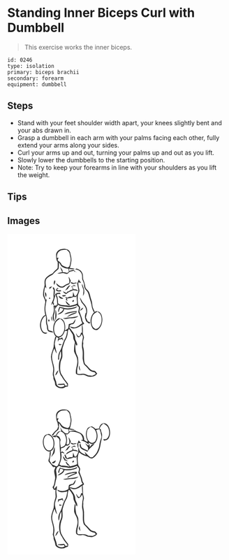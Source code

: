 # Standing Inner Biceps Curl with Dumbbell
> This exercise works the inner biceps.

``` 
id: 0246 
type: isolation 
primary: biceps brachii 
secondary: forearm 
equipment: dumbbell 
``` 

## Steps

 - Stand with your feet shoulder width apart, your knees slightly bent and your abs drawn in.
 - Grasp a dumbbell in each arm with your palms facing each other, fully extend your arms along your sides.
 - Curl your arms up and out, turning your palms up and out as you lift.
 - Slowly lower the dumbbells to the starting position.
 - Note: Try to keep your forearms in line with your shoulders as you lift the weight.

## Tips


## Images

<svg width="221pt" height="275pt" viewBox="0 0 221 275" xmlns="http://www.w3.org/2000/svg">
  <g fill="#FFF">
    <path d="M0 0h221v275H0V0m83.84 37.05c.24 3.95.05 8.33 2.76 11.56-.04 3.51.24 7.05-.24 10.54-1.46 2.24-3.99 3.46-5.71 5.47-1.55 1.47-2.55 3.7-4.72 4.39-3.65 1.32-6.64 3.9-9.46 6.49-3.09 3.41-2.61 8.33-2.28 12.57-1.4 5.21-2.81 10.51-2.77 15.95.01 5.23 4.89 9.46 3.61 14.82-1.43 6.65-1.73 13.7.33 20.26-5.41 2.58-7.78 8.53-8.83 14.08-.96 5.18.22 10.74 3.17 15.09 1.93 2.87 6.78 4.81 9.17 1.4-3.06-.01-6.74-.14-8.41-3.2-4.84-8.4-2.75-20.59 5.41-26.22 1.74 5.37-.57 11.11 1.62 16.37 1.36 3.5-.16 8.26 3.25 10.75 2.5 1.37 5.45 1.54 8.22 1.94-1.46-3.38-5.75-2.34-8.17-4.34-.99-2.9-.57-6.1-1.69-8.98-.91-2.22-1.09-4.61-.86-6.99.64-6.54-2.81-12.57-2.81-19.07-.4-6.08 1.5-11.94 2.31-17.9-.42.37-1.27 1.09-1.7 1.46-1.08-4.14-3.7-8.09-2.89-12.53.54-3.36.97-6.73 1.66-10.06.56.72 1.68 2.17 2.24 2.89-.49-5-2.51-10.3-.48-15.2 2.68-4.15 7.35-6.19 11.43-8.63 2.97-3.69 6.67-6.63 10.12-9.8.55-3.57.54-7.19.61-10.78 1.69 2.02 2.68 4.51 4.33 6.55 3.21 2.77 7.57 3.89 11.75 3.88.29 1.84.75 3.66.87 5.53-.93.68-1.86 1.35-2.79 2.02-2.53-1.02-5.2-1.56-7.94-1.58.89-3.81-2.52-6.37-4.36-9.24 1.18 3.1 2.27 6.24 3.75 9.21-2.76.55-5.5 1.18-8.18 2.04 3.53 1.64 7.16-1.08 10.78-.19 2 .31 3.91 1.14 5.94 1.28 1.51-.82 2.62-2.16 3.71-3.45 2.56-.88 5.2-1.5 7.89-1.87.65.89 1.32 1.78 1.94 2.7l-.37-1.97c.95.67 2.85 2 3.8 2.67-2.04-1.68-4.18-3.23-6.16-4.98-2.58.21-5.04 1.03-7.46 1.9-.02-1.37-.06-2.74-.1-4.11 3.08 1.02 6.34 1.77 9.54.74-2.57-1.28-5.51-1.23-8.28-1.73 1.39-3.8 2.01-7.82 2.63-11.8.81-5.12-1.31-10.05-2.06-15.04-2.13-5.85-9.58-6.63-14.87-5.58-5.15.64-9.73 5.33-9.25 10.69m32.44 24.1c4.71.01 9.55 2.8 11.31 7.29 1.65 3.11.79 6.71 1.27 10.04 1.35 3.42 3.32 6.75 3.18 10.57-.26 3.22 1.53 6.03 3.74 8.19 2.52 2.38 3.63 5.75 4.42 9.03 1.38 5.97 3.99 11.62 4.73 17.73.4 3.47 1.89 6.65 3.29 9.8l-1.3.29c.8-.06 2.41-.19 3.21-.25-7.67 6.45-9.2 18.74-4.23 27.25 1.83 3.53 6.75 5.43 10.16 2.93 5.45-4.15 7.49-11.42 7.16-18.02-.24-4.38-1.48-9.3-5.3-11.91-2.25-1.02-5.32-1.98-7.32.09-1.78-3.6-4.03-7.15-4.42-11.25-.36-3.48-.74-6.98-2-10.28-1.62-4.23-1.87-8.89-3.95-12.95-1.65-3.25-5.78-4.9-6.31-8.77-.6-4.46-1.76-8.8-3.62-12.9-.39-4.07.21-8.53-2.33-12.06-1.55-3.73-5.63-4.91-9-6.39-.9.53-1.79 1.06-2.69 1.57M105.2 73.69c.48 3.82 2.61 7.55.73 11.34-3.59 1.06-6.73 3.02-9.87 4.97-4.89 2.36-8.44-2.6-12.04-5 1.01 6.02 9.59 9.8 14.51 5.69 2.05-2 4.85-2.62 7.35-3.8 1.52-1.67 2.21-3.88 3.19-5.87-1.01-2.58-2.04-5.2-3.87-7.33m14.88 11.54c.42 4.63 2.48 9.11 1.82 13.81-.68 2.73-2.25 5.1-3.6 7.53l-2.75.33c-.64-2.45-1.62-4.79-2.67-7.1.07 2.75.04 5.54-.88 8.18-3.04 0-6.24-.16-8.78 1.82-1.1-.54-2.2-1.07-3.3-1.6l.11 2.01.97-1.16c.1 1.27.19 2.55.27 3.84l-1.5-.24c1.19.89 2.4 1.75 3.62 2.61-.33-1.36-.67-2.71-1.02-4.05 3.74-.87 7.73-.96 11.16-2.84 1.17-.59 2.46.24 3.66.35.47-.45 1.41-1.34 1.88-1.78.08 4.3.71 8.56.88 12.85-4.18 2.32-8.98 2.8-13.52 4.03.16-.63.5-1.9.67-2.53-2.79-1.47-4.58-4.1-6.7-6.32.19 3.16 2.18 6.28 5.22 7.35l-.04 1.38c-5.99-2.17-13.5.35-18.4-4.46-.27-4.83-.04-9.91-2.63-14.24.49-.51.99-1.01 1.49-1.51 1.97-.06 3.95-.11 5.93-.08-.76-.85-1.52-1.71-2.28-2.55-1.79 1.03-3.76.92-5.68.51l.75 1.37c-.69.14-2.07.42-2.76.55.91 3 2.84 5.63 3.34 8.75.08 2.77.05 5.55.51 8.3-.52 1-1.08 1.99-1.67 2.96-1.58-.01-3.18-.17-4.74.16.5 4.41 1.1 9.09-.56 13.34-1.9 4.87-.84 10.72 2.45 14.74-.27-4.62-2.67-9.31-.79-13.89 1.71-4.4.62-9.13 1.11-13.69.27 1.49.82 4.47 1.1 5.95.2-2.92 1.7-5.3 4.13-6.77-.16-.52-.49-1.54-.66-2.05 4.26 3.44 9.68 3.47 14.84 4.03 6.24 1.57 12.54-.6 18.45-2.48 1.14 1.17 2.32 2.3 3.52 3.4-.01 2.78-.62 5.5-1.17 8.22 2.11 4.19 4.22 8.5 4.87 13.2.18 2.16 1.35 3.99 2.31 5.88-4.13 2.29-7.47 6.13-12.26 7.1-3.26.77-6.41-.83-9.57-1.37 1.48 1.68 3.44 3.22 5.77 3.31 5.65.41 10.87-2.54 15.04-6.09.14 4.55.38 9.09.56 13.64-.47-.11-1.39-.34-1.85-.45-.65 2.32-1.18 4.83-2.97 6.59-2.7.13-4.05-2.54-4.97-4.65-.18.03-.53.08-.7.11.96 1.99 1.34 4.68 3.43 5.84 3.33.69 5.09-2.85 6.45-5.21.78 1.86 2.25 3.67 1.91 5.81-1.36 6.95-2.53 14.24-.79 21.23.95 4.88.28 9.83.34 14.75.42 3.27 1.22 6.51 2.17 9.66 2.21 2.69 5.21 4.68 7.13 7.65 2.5 3.72 6.7 6.06 11.19 6.13.76 1.01 1.51 2.04 2.25 3.08-2.02 1.1-3.94 2.48-6.19 3.1-2.37-.18-4.72-.57-7.07-.83-2.98-.85-5.65-3.05-8.91-2.65-3.31.33-6.67.85-9.91-.27-.12-3.9-.24-7.89.86-11.68 1.43-4.57 1.05-9.47.68-14.18-.18-3.34-2.27-6.09-3.34-9.15-1.3-5.43-1.83-11.06-1.01-16.61.34.9 1.03 2.7 1.38 3.6.41-.21 1.22-.62 1.63-.82-.02-4.67-3.93-8.23-3.87-12.94-.07-6.27-5.11-10.79-8.3-15.74-.31-.05-.94-.16-1.25-.22.06-1.61.2-3.22.41-4.82.93-.77 2-1.35 3.02-1.99 4.97.55 6.26-5.03 7.05-8.81-1.69 2.04-3.12 4.28-4.43 6.58-2.49.5-4.9 1.28-7.29 2.12-.46 2.41-.35 4.96-1.17 7.29-1.61 1.51-3.68 2.37-5.56 3.5 1.12-6.07.86-12.98-3.11-18.01-1.58-2.24-4.55-2.38-6.91-3.23-5.49 2.12-8.49 7.88-9.6 13.36-.97 6.16-.59 13.28 3.99 18.02-.36.48-.72.96-1.07 1.45-1.59 5.4-2.34 10.96-2.64 16.57-1.39 5.65-4.08 11.01-4.63 16.87.44 6.8 3.25 13.2 3.96 19.97.59 4.96-2.13 9.94.41 14.64-.89 4.2 2.8 7.42 2.74 11.54-.1 3.61 3.29 5.66 6.14 7 3.87 1.18 8.8 1.54 11.83-1.67 1.37-.15 2.75-.3 4.12-.46.1-1.59.16-3.18.16-4.77-1.76-2.45-3.32-5.05-5.48-7.18-2.27-3.06-3.83-6.57-6.13-9.62-2.59-5.81-2-12.41-1.4-18.58.35-3.5 2.26-6.55 3.13-9.9.91-5.97-1.06-12.19 1.17-17.99 1.55-4.48 2.43-9.3 5.16-13.28 2.68-4.39 3.07-9.67 3.55-14.67.44-.68 1.32-2.03 1.76-2.71 2.26 2.68 4 5.74 5.86 8.7 1.95 2.9.75 6.72 2.3 9.78.79 2 2.41 3.95 1.65 6.22-.97 4.41-1.19 8.94-1.23 13.44 1.32 5.05 5.09 9.25 5.48 14.6 1.48 8.15-3.47 15.74-2.15 23.93 3.16 2.55 7.2 2.28 11.01 1.85 4.46-.8 7.6 3.62 11.99 3.28 4.94.77 10.65-.9 13.49-5.22-1.56-1.79-2.7-4.73-5.41-4.86-7.26-.3-9.92-8.2-15.48-11.58-3.5-9.16-.29-19.28-3-28.6-.81-2.32-.47-4.78.03-7.12-1.13-3.03.36-5.92.96-8.86.72-3.13-1.97-5.72-1.74-8.8.17-4.67-.1-9.34-.95-13.93 1.12-.62 2.24-1.25 3.36-1.88-.95-1.48-1.95-2.93-3.05-4.3-.57-6.01-3.65-11.27-5.32-16.97.16-2.42 1.63-4.7 1.05-7.16-.76-1.93-2.93-3.09-3.19-5.24-.9-4.5-.77-9.11-.63-13.66.24-3.46 2.74-6.39 2.79-9.86-.65-4.43-2.31-8.74-1.88-13.29 1.39-1.1 3.05.46 4.55.64-.1-.33-.29-1-.38-1.33a9.083 9.083 0 0 1-3.32-4.83c-.78 2.38-1.7 4.71-2.76 6.98m-38.92-5.37c-1.29 2.51-1.97 5.44-.57 8.06.46-2.37 3.39-6.37.57-8.06m27.5 4.11c3.08 3.47 7.8 1.7 11.43.31-2.04-1.08-4.23-.18-6.28.32-1.65-.2-3.77-2.33-5.15-.63m22.11 12.02c.47 3.55-.74 7.08-.56 10.65 4.45-6.75.88-14.68-2.2-21.17-.1 3.73 1.69 7.05 2.76 10.52m-17.14-7.48c-1.27.86-2.58 1.66-3.89 2.44.68.4 1.37.8 2.05 1.21.14.84.4 2.54.53 3.38-2.39.82-5.07 1.2-6.83 3.21-.53.1-1.59.29-2.12.39-.44.62-1.34 1.85-1.78 2.47-2.03-.85-3.98-1.86-6.01-2.7 1.15 2.42 3.38 3.84 5.85 4.65 2.93-3.73 7.77-4.81 11.85-6.78 2.81.29 5.59.71 8.33 1.41-1.78-2.71-4.95-3.17-7.96-2.84-.44-1.75-1.34-3.31-2.35-4.79 2.27-.94 4.65-1.29 7.01-.33-.7-.53-2.09-1.61-2.78-2.15-.48.11-1.43.32-1.9.43m-14.52 8.81c1.53-.81 3.04-1.68 4.55-2.53 1.34-2.27 3.01-4.3 4.69-6.32-4.79.53-6.11 5.92-9.24 8.85m-26.78-5.58c.02.85.05 2.55.07 3.4 1.59-1.59 3.27-3.07 4.82-4.69-1.64.36-3.27.8-4.89 1.29m7.53 5.28c-.13 3.68-.71 7.34-.35 11.03.53 5.28-3.79 9.39-3.91 14.58.58-.92 1.74-2.75 2.32-3.67.31.99.92 2.98 1.22 3.98.41-.77.82-1.53 1.21-2.3-.48-1.12-.94-2.24-1.38-3.37 1.55-3.47 2.12-7.24 3.3-10.83l-1.21-1.73c.43-4.19 1.63-8.97-1.21-12.63-3.56.07-.28 3.07.01 4.94m4.05-1.96l.16 2.69c2.77 1.68 5.9 1.47 8.89.59-.58-.57-1.16-1.14-1.74-1.7-2.44 1.14-5.05.9-6.52-1.59l3.33-.88-1.69-1.13c-.81.67-1.62 1.35-2.43 2.02m-19.45 4.97c.34 2.94.51 5.99 1.81 8.7 1.56-3.06 1.21-6.71-1.81-8.7m30.05 5.58c.08.43.23 1.28.31 1.71 2.39.6 4.79.26 6-2.14-2.1.19-4.21.3-6.31.43m1.79 5.31c-2.68-1.37-5.3-2.84-7.89-4.37.05 3.81 4.65 6.26 7.89 4.37m28.15-2c.83 3.17 1.76 6.39 3.42 9.23 2.91 3.63 6.79 7.02 7.38 11.91.42 2.47 1.38 6.29-1.98 7.08.26.04.79.11 1.05.15-1.39 3.55-1.21 7.4.51 10.8.6 3.3 4.04 4.29 6.26 6.25.43-.82.86-1.63 1.3-2.45-1.41-.52-2.83-1.03-4.25-1.52-.94-2.21-1.91-4.42-3.05-6.54.57-4.31 2.62-8.41 1.96-12.84-.12-5.56-4.19-9.69-7.63-13.59-1.65-2.82-2.96-5.87-4.97-8.48m-52.58.95c-.53 1.61.03 2.16 1.66 1.65.5-1.63-.05-2.18-1.66-1.65m40.64 4.55c-1.12.6-.92 3.39.69 2.27 2.07-.81 1.43-4.68-.69-2.27m-13.66 13.16c-3.04-.81-6.06-1.71-9.15-2.32-1.33 3.04-3.22 6.33-1.74 9.69.79-2.73 1.57-5.47 2.71-8.09 1.91.6 3.82 1.16 5.73 1.75-1.22 5.26-6.7 6.87-10.43 9.91 5.11-.49 11.18-3.63 11.69-9.32 6.36 1.69 13.01.47 19.1-1.65 1.54-.67 2.54-2.11 3.73-3.24-6.83 2.66-14.28 4.68-21.64 3.27m26.03 4.86c2.17-1.48 5.04-2.77 5.51-5.67-2.55 1.07-4.72 2.94-5.51 5.67m-42.22-2.48c.2 6.35-.36 12.69-.33 19.03 2.89-5.8 2.96-13.16.33-19.03m23.46 4.53c-2.85.8-5.94 1.43-8.05 3.69 5.48-.85 10.72-2.83 16.21-3.6 1.94-.4 4.62.54 5.62-1.87-4.66-.21-9.28.68-13.78 1.78m-3.86 8.5c2.83-.9 5.32-2.56 8.05-3.68 3.32-1.46 6.92-2.37 9.87-4.57-6.52.86-13.33 3.39-17.92 8.25m-6.66 2.04c4.26 2.32 8.96-.31 13.46-.04 4.48-.53 9.81-.15 12.92-4.07-8.58 2.61-17.64 2.33-26.38 4.11m-19.61-3.77c-.82 3.13-.22 6.25 1.49 8.95-.14-3.03-.45-6.09-1.49-8.95m-5.16 5.86c-.77.92-.75 2.88.46 3.43 1.88-.13 1.49-4.3-.46-3.43m-18.55 5.12c.48.59.48.59 0 0m71.29 73.67c-1.12 3.17-.77 6.58 1.85 8.85-.29-1.57-.66-3.12-1.05-4.66-.13-1.42-.32-2.84-.8-4.19z"/>
    <path d="M88.65 30.71c3.59-3.31 8.79-3.29 13.36-3.09 1.94 1.91 4.64 3.6 5.05 6.52.59 4.31 2.46 8.57 1.57 12.97-.55 2.9-.85 5.88-1.92 8.66-1.02 1.69-3.2 2.77-5.06 1.7-3.29-1.47-7.54-2.25-9.15-5.89-1.17-2.83-4.22-3.96-6.19-6.11.57-1.45 1.14-2.91 1.72-4.36l-2.82.48c-.23-3.86.28-8.24 3.44-10.88zM147.3 139.45c1.77-2.84 4.85-4.34 7.61-6.03 2.19 1.68 4.69 3.32 5.67 6.05 2.52 6.45 1.79 14.29-2.21 19.99-1.65 2.18-4.3 4.44-7.24 3.6-4.12-1.54-6.09-6.03-6.37-10.15-.34-4.57.09-9.47 2.54-13.46zM83.43 151.5c1.71-2.68 4.53-4.26 7.16-5.89 3.08 1.96 5.96 4.55 6.82 8.25 1.51 6.02.93 12.86-2.53 18.13-1.92 2.73-5.39 5.15-8.85 3.79-3.97-1.99-5.28-6.77-5.69-10.85-.22-4.61.57-9.48 3.09-13.43z"/>
    <path d="M98.79 166.79c1.4-.02 2.8-.06 4.2-.12-.97 4.27-1.32 8.79-3.43 12.71-3.51 5.53-4.9 12.01-7.21 18.07-1.42 3.15-3.52 6.02-4.28 9.45-.6 2.93-.69 5.92-.9 8.9l1.79.04c-.16-5.06.46-10.2 3.2-14.59.13 3.55.91 7.2-.05 10.7-.87 3.4-2.92 6.47-3.17 10.03-.76 7.97-.44 16.81 4.82 23.32 2.58 5.37 7.4 9.2 9.78 14.69-1.34.23-2.69.4-4.05.53-.54-1.24-1.08-2.48-1.64-3.71-2.67.23-5.32.84-8.02.71-1.42-.25-2.67.4-3.79 1.2 3.61.76 7.3.71 10.91 0 .46.79.93 1.59 1.39 2.39-3.23 2.06-7.57 2.7-10.81.29-3.4-1.72-2.79-5.97-4.06-8.98-1.61-4.81-4.56-9.7-3.22-14.93 2.3-10.64-5.64-20.57-2.93-31.17.77-3.31 2.04-6.47 3.39-9.57 1.41 2.89 2.06 6.26 4.39 8.63-1.17-5.43-3.03-10.7-3.7-16.23.41-4.3 1.84-8.41 3.19-12.48 1.36 1.16 2.81 2.22 4.21 3.35l-1.81-.05c-.08 1.8-.14 3.62-.07 5.43.35-.86 1.06-2.57 1.41-3.43 1.83-.49 3.65-.97 5.46-1.52.81 1.11 1.69 2.17 2.65 3.17-.59-1.97-1.34-3.87-2.11-5.77-1.29.66-2.6 1.31-3.91 1.94-.7-.57-1.4-1.13-2.1-1.7 5.85-.52 8.85-6.34 10.47-11.3m-10.34 22.13c.35 3.09 3.4 2.22 5.1.86-1.69-.34-3.4-.63-5.1-.86m-6.13 54.05c2.21-.97 3.46-3.09 4.16-5.31.52-1.07 1.03-2.15 1.51-3.23-3.5 1.4-4.41 5.37-5.67 8.54z"/>
  </g>
  <g fill="#333">
    <path d="M83.84 37.05c-.48-5.36 4.1-10.05 9.25-10.69 5.29-1.05 12.74-.27 14.87 5.58.75 4.99 2.87 9.92 2.06 15.04-.62 3.98-1.24 8-2.63 11.8 2.77.5 5.71.45 8.28 1.73-3.2 1.03-6.46.28-9.54-.74.04 1.37.08 2.74.1 4.11 2.42-.87 4.88-1.69 7.46-1.9 1.98 1.75 4.12 3.3 6.16 4.98-.95-.67-2.85-2-3.8-2.67l.37 1.97c-.62-.92-1.29-1.81-1.94-2.7-2.69.37-5.33.99-7.89 1.87-1.09 1.29-2.2 2.63-3.71 3.45-2.03-.14-3.94-.97-5.94-1.28-3.62-.89-7.25 1.83-10.78.19 2.68-.86 5.42-1.49 8.18-2.04-1.48-2.97-2.57-6.11-3.75-9.21 1.84 2.87 5.25 5.43 4.36 9.24 2.74.02 5.41.56 7.94 1.58.93-.67 1.86-1.34 2.79-2.02-.12-1.87-.58-3.69-.87-5.53-4.18.01-8.54-1.11-11.75-3.88-1.65-2.04-2.64-4.53-4.33-6.55-.07 3.59-.06 7.21-.61 10.78-3.45 3.17-7.15 6.11-10.12 9.8-4.08 2.44-8.75 4.48-11.43 8.63-2.03 4.9-.01 10.2.48 15.2-.56-.72-1.68-2.17-2.24-2.89-.69 3.33-1.12 6.7-1.66 10.06-.81 4.44 1.81 8.39 2.89 12.53.43-.37 1.28-1.09 1.7-1.46-.81 5.96-2.71 11.82-2.31 17.9 0 6.5 3.45 12.53 2.81 19.07-.23 2.38-.05 4.77.86 6.99 1.12 2.88.7 6.08 1.69 8.98 2.42 2 6.71.96 8.17 4.34-2.77-.4-5.72-.57-8.22-1.94-3.41-2.49-1.89-7.25-3.25-10.75-2.19-5.26.12-11-1.62-16.37-8.16 5.63-10.25 17.82-5.41 26.22 1.67 3.06 5.35 3.19 8.41 3.2-2.39 3.41-7.24 1.47-9.17-1.4-2.95-4.35-4.13-9.91-3.17-15.09 1.05-5.55 3.42-11.5 8.83-14.08-2.06-6.56-1.76-13.61-.33-20.26 1.28-5.36-3.6-9.59-3.61-14.82-.04-5.44 1.37-10.74 2.77-15.95-.33-4.24-.81-9.16 2.28-12.57 2.82-2.59 5.81-5.17 9.46-6.49 2.17-.69 3.17-2.92 4.72-4.39 1.72-2.01 4.25-3.23 5.71-5.47.48-3.49.2-7.03.24-10.54-2.71-3.23-2.52-7.61-2.76-11.56m4.81-6.34c-3.16 2.64-3.67 7.02-3.44 10.88l2.82-.48c-.58 1.45-1.15 2.91-1.72 4.36 1.97 2.15 5.02 3.28 6.19 6.11 1.61 3.64 5.86 4.42 9.15 5.89 1.86 1.07 4.04-.01 5.06-1.7 1.07-2.78 1.37-5.76 1.92-8.66.89-4.4-.98-8.66-1.57-12.97-.41-2.92-3.11-4.61-5.05-6.52-4.57-.2-9.77-.22-13.36 3.09z"/>
    <path d="M116.28 61.15c.9-.51 1.79-1.04 2.69-1.57 3.37 1.48 7.45 2.66 9 6.39 2.54 3.53 1.94 7.99 2.33 12.06 1.86 4.1 3.02 8.44 3.62 12.9.53 3.87 4.66 5.52 6.31 8.77 2.08 4.06 2.33 8.72 3.95 12.95 1.26 3.3 1.64 6.8 2 10.28.39 4.1 2.64 7.65 4.42 11.25 2-2.07 5.07-1.11 7.32-.09 3.82 2.61 5.06 7.53 5.3 11.91.33 6.6-1.71 13.87-7.16 18.02-3.41 2.5-8.33.6-10.16-2.93-4.97-8.51-3.44-20.8 4.23-27.25-.8.06-2.41.19-3.21.25l1.3-.29c-1.4-3.15-2.89-6.33-3.29-9.8-.74-6.11-3.35-11.76-4.73-17.73-.79-3.28-1.9-6.65-4.42-9.03-2.21-2.16-4-4.97-3.74-8.19.14-3.82-1.83-7.15-3.18-10.57-.48-3.33.38-6.93-1.27-10.04-1.76-4.49-6.6-7.28-11.31-7.29m31.02 78.3c-2.45 3.99-2.88 8.89-2.54 13.46.28 4.12 2.25 8.61 6.37 10.15 2.94.84 5.59-1.42 7.24-3.6 4-5.7 4.73-13.54 2.21-19.99-.98-2.73-3.48-4.37-5.67-6.05-2.76 1.69-5.84 3.19-7.61 6.03zM105.2 73.69c1.83 2.13 2.86 4.75 3.87 7.33-.98 1.99-1.67 4.2-3.19 5.87-2.5 1.18-5.3 1.8-7.35 3.8-4.92 4.11-13.5.33-14.51-5.69 3.6 2.4 7.15 7.36 12.04 5 3.14-1.95 6.28-3.91 9.87-4.97 1.88-3.79-.25-7.52-.73-11.34z"/>
    <path d="M120.08 85.23c1.06-2.27 1.98-4.6 2.76-6.98a9.083 9.083 0 0 0 3.32 4.83c.09.33.28 1 .38 1.33-1.5-.18-3.16-1.74-4.55-.64-.43 4.55 1.23 8.86 1.88 13.29-.05 3.47-2.55 6.4-2.79 9.86-.14 4.55-.27 9.16.63 13.66.26 2.15 2.43 3.31 3.19 5.24.58 2.46-.89 4.74-1.05 7.16 1.67 5.7 4.75 10.96 5.32 16.97 1.1 1.37 2.1 2.82 3.05 4.3-1.12.63-2.24 1.26-3.36 1.88.85 4.59 1.12 9.26.95 13.93-.23 3.08 2.46 5.67 1.74 8.8-.6 2.94-2.09 5.83-.96 8.86-.5 2.34-.84 4.8-.03 7.12 2.71 9.32-.5 19.44 3 28.6 5.56 3.38 8.22 11.28 15.48 11.58 2.71.13 3.85 3.07 5.41 4.86-2.84 4.32-8.55 5.99-13.49 5.22-4.39.34-7.53-4.08-11.99-3.28-3.81.43-7.85.7-11.01-1.85-1.32-8.19 3.63-15.78 2.15-23.93-.39-5.35-4.16-9.55-5.48-14.6.04-4.5.26-9.03 1.23-13.44.76-2.27-.86-4.22-1.65-6.22-1.55-3.06-.35-6.88-2.3-9.78-1.86-2.96-3.6-6.02-5.86-8.7-.44.68-1.32 2.03-1.76 2.71-.48 5-.87 10.28-3.55 14.67-2.73 3.98-3.61 8.8-5.16 13.28-2.23 5.8-.26 12.02-1.17 17.99-.87 3.35-2.78 6.4-3.13 9.9-.6 6.17-1.19 12.77 1.4 18.58 2.3 3.05 3.86 6.56 6.13 9.62 2.16 2.13 3.72 4.73 5.48 7.18 0 1.59-.06 3.18-.16 4.77-1.37.16-2.75.31-4.12.46-3.03 3.21-7.96 2.85-11.83 1.67-2.85-1.34-6.24-3.39-6.14-7 .06-4.12-3.63-7.34-2.74-11.54-2.54-4.7.18-9.68-.41-14.64-.71-6.77-3.52-13.17-3.96-19.97.55-5.86 3.24-11.22 4.63-16.87.3-5.61 1.05-11.17 2.64-16.57.35-.49.71-.97 1.07-1.45-4.58-4.74-4.96-11.86-3.99-18.02 1.11-5.48 4.11-11.24 9.6-13.36 2.36.85 5.33.99 6.91 3.23 3.97 5.03 4.23 11.94 3.11 18.01 1.88-1.13 3.95-1.99 5.56-3.5.82-2.33.71-4.88 1.17-7.29 2.39-.84 4.8-1.62 7.29-2.12 1.31-2.3 2.74-4.54 4.43-6.58-.79 3.78-2.08 9.36-7.05 8.81-1.02.64-2.09 1.22-3.02 1.99-.21 1.6-.35 3.21-.41 4.82.31.06.94.17 1.25.22 3.19 4.95 8.23 9.47 8.3 15.74-.06 4.71 3.85 8.27 3.87 12.94-.41.2-1.22.61-1.63.82-.35-.9-1.04-2.7-1.38-3.6-.82 5.55-.29 11.18 1.01 16.61 1.07 3.06 3.16 5.81 3.34 9.15.37 4.71.75 9.61-.68 14.18-1.1 3.79-.98 7.78-.86 11.68 3.24 1.12 6.6.6 9.91.27 3.26-.4 5.93 1.8 8.91 2.65 2.35.26 4.7.65 7.07.83 2.25-.62 4.17-2 6.19-3.1-.74-1.04-1.49-2.07-2.25-3.08-4.49-.07-8.69-2.41-11.19-6.13-1.92-2.97-4.92-4.96-7.13-7.65-.95-3.15-1.75-6.39-2.17-9.66-.06-4.92.61-9.87-.34-14.75-1.74-6.99-.57-14.28.79-21.23.34-2.14-1.13-3.95-1.91-5.81-1.36 2.36-3.12 5.9-6.45 5.21-2.09-1.16-2.47-3.85-3.43-5.84.17-.03.52-.08.7-.11.92 2.11 2.27 4.78 4.97 4.65 1.79-1.76 2.32-4.27 2.97-6.59.46.11 1.38.34 1.85.45-.18-4.55-.42-9.09-.56-13.64-4.17 3.55-9.39 6.5-15.04 6.09-2.33-.09-4.29-1.63-5.77-3.31 3.16.54 6.31 2.14 9.57 1.37 4.79-.97 8.13-4.81 12.26-7.1-.96-1.89-2.13-3.72-2.31-5.88-.65-4.7-2.76-9.01-4.87-13.2.55-2.72 1.16-5.44 1.17-8.22-1.2-1.1-2.38-2.23-3.52-3.4-5.91 1.88-12.21 4.05-18.45 2.48-5.16-.56-10.58-.59-14.84-4.03.17.51.5 1.53.66 2.05-2.43 1.47-3.93 3.85-4.13 6.77-.28-1.48-.83-4.46-1.1-5.95-.49 4.56.6 9.29-1.11 13.69-1.88 4.58.52 9.27.79 13.89-3.29-4.02-4.35-9.87-2.45-14.74 1.66-4.25 1.06-8.93.56-13.34 1.56-.33 3.16-.17 4.74-.16.59-.97 1.15-1.96 1.67-2.96-.46-2.75-.43-5.53-.51-8.3-.5-3.12-2.43-5.75-3.34-8.75.69-.13 2.07-.41 2.76-.55l-.75-1.37c1.92.41 3.89.52 5.68-.51.76.84 1.52 1.7 2.28 2.55-1.98-.03-3.96.02-5.93.08-.5.5-1 1-1.49 1.51 2.59 4.33 2.36 9.41 2.63 14.24 4.9 4.81 12.41 2.29 18.4 4.46l.04-1.38c-3.04-1.07-5.03-4.19-5.22-7.35 2.12 2.22 3.91 4.85 6.7 6.32-.17.63-.51 1.9-.67 2.53 4.54-1.23 9.34-1.71 13.52-4.03-.17-4.29-.8-8.55-.88-12.85-.47.44-1.41 1.33-1.88 1.78-1.2-.11-2.49-.94-3.66-.35-3.43 1.88-7.42 1.97-11.16 2.84.35 1.34.69 2.69 1.02 4.05-1.22-.86-2.43-1.72-3.62-2.61l1.5.24c-.08-1.29-.17-2.57-.27-3.84l-.97 1.16-.11-2.01c1.1.53 2.2 1.06 3.3 1.6 2.54-1.98 5.74-1.82 8.78-1.82.92-2.64.95-5.43.88-8.18 1.05 2.31 2.03 4.65 2.67 7.1l2.75-.33c1.35-2.43 2.92-4.8 3.6-7.53.66-4.7-1.4-9.18-1.82-13.81M83.43 151.5c-2.52 3.95-3.31 8.82-3.09 13.43.41 4.08 1.72 8.86 5.69 10.85 3.46 1.36 6.93-1.06 8.85-3.79 3.46-5.27 4.04-12.11 2.53-18.13-.86-3.7-3.74-6.29-6.82-8.25-2.63 1.63-5.45 3.21-7.16 5.89m15.36 15.29c-1.62 4.96-4.62 10.78-10.47 11.3.7.57 1.4 1.13 2.1 1.7 1.31-.63 2.62-1.28 3.91-1.94.77 1.9 1.52 3.8 2.11 5.77-.96-1-1.84-2.06-2.65-3.17-1.81.55-3.63 1.03-5.46 1.52-.35.86-1.06 2.57-1.41 3.43-.07-1.81-.01-3.63.07-5.43l1.81.05c-1.4-1.13-2.85-2.19-4.21-3.35-1.35 4.07-2.78 8.18-3.19 12.48.67 5.53 2.53 10.8 3.7 16.23-2.33-2.37-2.98-5.74-4.39-8.63-1.35 3.1-2.62 6.26-3.39 9.57-2.71 10.6 5.23 20.53 2.93 31.17-1.34 5.23 1.61 10.12 3.22 14.93 1.27 3.01.66 7.26 4.06 8.98 3.24 2.41 7.58 1.77 10.81-.29-.46-.8-.93-1.6-1.39-2.39-3.61.71-7.3.76-10.91 0 1.12-.8 2.37-1.45 3.79-1.2 2.7.13 5.35-.48 8.02-.71.56 1.23 1.1 2.47 1.64 3.71 1.36-.13 2.71-.3 4.05-.53-2.38-5.49-7.2-9.32-9.78-14.69-5.26-6.51-5.58-15.35-4.82-23.32.25-3.56 2.3-6.63 3.17-10.03.96-3.5.18-7.15.05-10.7-2.74 4.39-3.36 9.53-3.2 14.59l-1.79-.04c.21-2.98.3-5.97.9-8.9.76-3.43 2.86-6.3 4.28-9.45 2.31-6.06 3.7-12.54 7.21-18.07 2.11-3.92 2.46-8.44 3.43-12.71-1.4.06-2.8.1-4.2.12zM81.16 79.86c2.82 1.69-.11 5.69-.57 8.06-1.4-2.62-.72-5.55.57-8.06z"/>
    <path d="M108.66 83.97c1.38-1.7 3.5.43 5.15.63 2.05-.5 4.24-1.4 6.28-.32-3.63 1.39-8.35 3.16-11.43-.31zM130.77 95.99c-1.07-3.47-2.86-6.79-2.76-10.52 3.08 6.49 6.65 14.42 2.2 21.17-.18-3.57 1.03-7.1.56-10.65zM113.63 88.51c.47-.11 1.42-.32 1.9-.43.69.54 2.08 1.62 2.78 2.15-2.36-.96-4.74-.61-7.01.33 1.01 1.48 1.91 3.04 2.35 4.79 3.01-.33 6.18.13 7.96 2.84-2.74-.7-5.52-1.12-8.33-1.41-4.08 1.97-8.92 3.05-11.85 6.78-2.47-.81-4.7-2.23-5.85-4.65 2.03.84 3.98 1.85 6.01 2.7.44-.62 1.34-1.85 1.78-2.47.53-.1 1.59-.29 2.12-.39 1.76-2.01 4.44-2.39 6.83-3.21-.13-.84-.39-2.54-.53-3.38-.68-.41-1.37-.81-2.05-1.21 1.31-.78 2.62-1.58 3.89-2.44z"/>
    <path d="M99.11 97.32c3.13-2.93 4.45-8.32 9.24-8.85-1.68 2.02-3.35 4.05-4.69 6.32-1.51.85-3.02 1.72-4.55 2.53zM72.33 91.74c1.62-.49 3.25-.93 4.89-1.29-1.55 1.62-3.23 3.1-4.82 4.69-.02-.85-.05-2.55-.07-3.4zM79.86 97.02c-.29-1.87-3.57-4.87-.01-4.94 2.84 3.66 1.64 8.44 1.21 12.63l1.21 1.73c-1.18 3.59-1.75 7.36-3.3 10.83.44 1.13.9 2.25 1.38 3.37-.39.77-.8 1.53-1.21 2.3-.3-1-.91-2.99-1.22-3.98-.58.92-1.74 2.75-2.32 3.67.12-5.19 4.44-9.3 3.91-14.58-.36-3.69.22-7.35.35-11.03zM83.91 95.06c.81-.67 1.62-1.35 2.43-2.02l1.69 1.13-3.33.88c1.47 2.49 4.08 2.73 6.52 1.59.58.56 1.16 1.13 1.74 1.7-2.99.88-6.12 1.09-8.89-.59l-.16-2.69zM64.46 100.03c3.02 1.99 3.37 5.64 1.81 8.7-1.3-2.71-1.47-5.76-1.81-8.7zM94.51 105.61c2.1-.13 4.21-.24 6.31-.43-1.21 2.4-3.61 2.74-6 2.14-.08-.43-.23-1.28-.31-1.71zM96.3 110.92c-3.24 1.89-7.84-.56-7.89-4.37 2.59 1.53 5.21 3 7.89 4.37zM124.45 108.92c2.01 2.61 3.32 5.66 4.97 8.48 3.44 3.9 7.51 8.03 7.63 13.59.66 4.43-1.39 8.53-1.96 12.84 1.14 2.12 2.11 4.33 3.05 6.54 1.42.49 2.84 1 4.25 1.52-.44.82-.87 1.63-1.3 2.45-2.22-1.96-5.66-2.95-6.26-6.25-1.72-3.4-1.9-7.25-.51-10.8-.26-.04-.79-.11-1.05-.15 3.36-.79 2.4-4.61 1.98-7.08-.59-4.89-4.47-8.28-7.38-11.91-1.66-2.84-2.59-6.06-3.42-9.23zM71.87 109.87c1.61-.53 2.16.02 1.66 1.65-1.63.51-2.19-.04-1.66-1.65zM112.51 114.42c2.12-2.41 2.76 1.46.69 2.27-1.61 1.12-1.81-1.67-.69-2.27zM98.85 127.58c7.36 1.41 14.81-.61 21.64-3.27-1.19 1.13-2.19 2.57-3.73 3.24-6.09 2.12-12.74 3.34-19.1 1.65-.51 5.69-6.58 8.83-11.69 9.32 3.73-3.04 9.21-4.65 10.43-9.91-1.91-.59-3.82-1.15-5.73-1.75-1.14 2.62-1.92 5.36-2.71 8.09-1.48-3.36.41-6.65 1.74-9.69 3.09.61 6.11 1.51 9.15 2.32z"/>
    <path d="M124.88 132.44c.79-2.73 2.96-4.6 5.51-5.67-.47 2.9-3.34 4.19-5.51 5.67zM82.66 129.96c2.63 5.87 2.56 13.23-.33 19.03-.03-6.34.53-12.68.33-19.03zM106.12 134.49c4.5-1.1 9.12-1.99 13.78-1.78-1 2.41-3.68 1.47-5.62 1.87-5.49.77-10.73 2.75-16.21 3.6 2.11-2.26 5.2-2.89 8.05-3.69zM102.26 142.99c4.59-4.86 11.4-7.39 17.92-8.25-2.95 2.2-6.55 3.11-9.87 4.57-2.73 1.12-5.22 2.78-8.05 3.68zM95.6 145.03c8.74-1.78 17.8-1.5 26.38-4.11-3.11 3.92-8.44 3.54-12.92 4.07-4.5-.27-9.2 2.36-13.46.04zM75.99 141.26c1.04 2.86 1.35 5.92 1.49 8.95-1.71-2.7-2.31-5.82-1.49-8.95zM70.83 147.12c1.95-.87 2.34 3.3.46 3.43-1.21-.55-1.23-2.51-.46-3.43zM52.28 152.24c.48.59.48.59 0 0zM88.45 188.92c1.7.23 3.41.52 5.1.86-1.7 1.36-4.75 2.23-5.1-.86zM123.57 225.91c.48 1.35.67 2.77.8 4.19.39 1.54.76 3.09 1.05 4.66-2.62-2.27-2.97-5.68-1.85-8.85zM82.32 242.97c1.26-3.17 2.17-7.14 5.67-8.54-.48 1.08-.99 2.16-1.51 3.23-.7 2.22-1.95 4.34-4.16 5.31z"/>
  </g>
</svg>

<svg width="221pt" height="275pt" viewBox="0 0 221 275" xmlns="http://www.w3.org/2000/svg">
  <g fill="#FFF">
    <path d="M0 0h221v275H0V0m85.31 31.29c-2.17 3.16-1.43 7.17-1.13 10.74.14 3.9 3.18 6.97 2.62 11 .23.41.7 1.24.94 1.65-1.14 2.17-1.29 5.01-3.36 6.58-3.05 2.38-5.33 5.53-7.8 8.47.15.28.44.85.59 1.13 1.78.33 2.44-2.05 3.45-3.11 1.61-3.29 5.09-4.89 7.4-7.56.85-3.55.81-7.23.71-10.85 1 1.35 1.89 2.78 2.73 4.24 2.41 4.86 8.46 6 13.37 6.27.1 1.97 1.35 4.14.03 5.94-.44.4-1.33 1.21-1.77 1.62-1.31-.3-2.62-.58-3.94-.85-1.39-1.2-2.8-2.38-4.22-3.54-1.24-2.25-2.75-4.33-4.26-6.41.74 2.03 1.48 4.05 2.28 6.05-2.08.54-4.46.67-6.08 2.23-1.39 1.48-2.25 3.36-3.33 5.06.13.62.38 1.87.5 2.49 2.16 1.83 5.54 3.34 5.6 6.6.13 9.02.76 18.02 1.47 27.02.5 5.89-1.87 11.48-4.64 16.53l-2.49 1c-2.31-1.22-4.76-2.16-7.03-3.44-1.61-1.93-3.12-4-4.25-6.25.26-5.49 2.44-10.78 2-16.33-2.99 1.71-1.59 5.57-2.18 8.37.23 3.52-3.57 7.15-.77 10.35 2.64 3.16 5.32 6.28 7.79 9.57-.03-.47-.07-1.42-.1-1.89.83.33 2.5 1 3.33 1.34-.84 2.18-2.36 4.26-2.19 6.71-.17 4.71 2.65 9.17 1.29 13.89-1.21 4.48-.55 9.8-4.22 13.26 1.05 2.07 2.3 6.1 5.34 4.33-.69 3.83-.1 7.69 0 11.54.07 2.76-1.32 5.25-1.88 7.9-.96 3.79-1.01 7.72-1.43 11.59-1.5 5.11-3.65 10.08-4.32 15.41-.26 6.88 3.06 13.24 3.63 20.02.17 3.49.08 7.04-.91 10.41.5 1.56 1.02 3.12 1.52 4.69-.85 3.95 2.22 7.16 2.59 10.96.19 2.27.89 4.68 3.09 5.8 3.4 2.95 8.22 2.69 12.4 2.12 1.94-1.41 4.3-1.92 6.44-2.9.68-1.29.44-2.8.57-4.18-4.59-5.78-9.01-11.71-12.15-18.43-2.53-8.22-1.43-17.28 1.8-25.14 1.79-6-.73-12.4 1.2-18.38 1.62-5.55 3.27-11.15 6.46-16.03 2.76-4.71.87-10.75 3.91-15.21 2.74 1.76 4.05 4.92 5.84 7.52 2.45 3.27 1.09 7.7 2.95 11.19 1.52 3.39 2.96 6.81 4.92 9.98 2.36-4.8-2.63-8.59-2.77-13.28.01-6.17-4.24-11.01-7.59-15.79-.54-.65-1.62-1.96-2.16-2.61 2.66.51 5.07 2.23 7.86 2.02 4.96-.3 9.41-2.93 13.19-6 .28 4.31.5 8.62.81 12.92-.49 0-1.46-.02-1.95-.03-.76 2.35-1.36 4.84-2.97 6.78-2.74-.15-3.96-2.78-4.95-4.93-.2.02-.61.05-.82.07 1.03 2.23 1.46 5.08 3.78 6.39 3.38.06 4.71-3.4 6.34-5.72 2.13 3.36 1.69 7.28.68 10.91-.28 4.83-1.25 9.74.02 14.52 1.94 8.48-.97 17.53 2.61 25.71 2.8 2.87 5.78 5.58 8.19 8.81 2.41 3.2 6.29 4.74 10.17 5.17.69.92 1.39 1.85 2.08 2.78-1.73.92-3.36 2.01-5.16 2.8-2.63.17-5.24-.42-7.88-.4-5.03-3.8-11.31-2.57-17.13-2.47l-1.98-1.8c.38-4.39.43-8.91 1.97-13.09.14-4.08.36-8.17-.08-12.23-.42-3.59-3.41-6.26-3.75-9.87-.56-4.21-1.64-8.47-.67-12.72-.46-.8-.92-1.59-1.4-2.37-.89 4.42-1.39 8.95-1.21 13.47 1.22 5.16 5.33 9.28 5.56 14.77 1.58 7.77-3.78 15.05-2.1 22.8 2.13 3.17 6.56 3 9.91 2.33 4.33-1.17 7.62 2.86 11.75 3.02 1.95.07 3.89.7 5.85.53 3.25-1.19 6.89-2.3 8.62-5.6-1.21-1.38-2.28-2.91-3.74-4.05-2.71-.66-5.7-.96-7.77-3.08-3.08-3.01-5.67-6.49-9.06-9.2-3.07-5.79-1.67-12.64-2.12-18.93.43-5.47-2.25-10.74-1.11-16.19-.58-2.8.13-5.54.79-8.25.96-3.29-1.54-6.23-1.37-9.49.05-4.51-.05-9.04-.83-13.5.61-.46 1.81-1.4 2.42-1.87.3-2.59-2.56-4.12-2.6-6.68-.75-5.22-3.63-9.79-4.92-14.85.26-1.75.95-3.42.99-5.2-.35-3.21-3.42-5.33-3.6-8.59-.86-6.6-1.22-13.62 1.86-19.75 4.15 3.58 9.15 6.16 14.57 7.09 2.48 1.59 5.01 4.13 8.24 3.24 7.8-4.53 12.23-13.22 13.71-21.89.55-6.77 3.76-13.29 2.77-20.14-.96-2.79-1.82-5.62-2.17-8.56-.52 0-1.56.01-2.08.01 1.06-3.81 3.38-6.97 6.65-9.17 3.42 1.65 6.91 3.66 8.39 7.38 2.33 5.68 2.73 13.33-1.87 18.01-1.69 1.95-4.5 1.39-6.78 1.66.3.5.89 1.51 1.18 2.02 3.13-.04 6.52-1.1 8.2-3.95 3.21-5.46 2.96-12.43.8-18.23-1.65-4.16-5.94-8.61-10.81-6.96-4.14.83-5.73 5.11-6.68 8.71-2.07.15-4.13.31-6.19.45-1.63-1.98-3.79-3.38-6.12-4.41-2.86.94-6.49 1.39-7.88 4.49-3.25 6.39-2.92 14.62.9 20.69-.36.48-.73.96-1.1 1.44-1.58-1.1-3.23-2.1-4.92-3.01-.15-2.96-.42-6.07-2.32-8.49-2.85-4.9-9.17-5.06-13.44-8.14-3.48.23-6.95.61-10.16 2.05l-.15-4.12c3.1 1.01 6.37 1.71 9.6.8-2.65-1.1-5.52-1.38-8.32-1.89 1.49-4.05 2.16-8.35 2.72-12.61.54-4.31-1.23-8.4-1.81-12.61-.43-4.02-4.33-6.99-8.23-7.21-5.24-.9-11.75.14-14.77 5.02M63.7 71.72c-3.23 5.33-3.16 12.12-1.28 17.92 1.52 4.57 5.59 8.94 10.75 8.66 3.04-1.07 5.58-3.44 6.54-6.56 3.27-8.48.55-20.25-8.51-23.86-2.62.93-5.93 1.2-7.5 3.84m13.49.56c2.04 1.19 4.39 1.19 6.67 1.31-.25-.87-.75-2.61-1-3.49-1.89.72-3.79 1.43-5.67 2.18m2.29 23.84c-.63 4.22-2.67 8.02-4.3 11.91 1.77-2.24 3.71-4.36 5.33-6.71 1.6-3.4.96-7.32.76-10.94-.82 1.84-1.53 3.73-1.79 5.74m.63 19.08c-1.35.75-4.32 1.3-2.31 3.25 2.76.19 5.64-2.18 5.15-5.1-.96.6-1.88 1.26-2.84 1.85m42.59 115.03c.92 1.47 1.84 2.94 2.87 4.35-.5-2.97-.99-5.93-1.36-8.91-.58 1.49-1.03 3.03-1.51 4.56z"/>
    <path d="M88.65 30.73c3.6-3.33 8.81-3.3 13.4-3.1 1.87 1.9 4.53 3.55 4.98 6.39.66 4.6 2.64 9.19 1.46 13.88-.92 3.48-.41 8.65-4.6 10.05-4.42-1.08-9.79-2.56-11.82-7.11-1.22-2.38-3.95-3.37-5.72-5.28.54-1.48 1.1-2.96 1.66-4.43-.71.1-2.11.31-2.81.41-.2-3.84.29-8.19 3.45-10.81zM137.19 63.03c.68-3.26 3.38-5.32 5.99-7.06 9.61 2.53 12.5 14.79 8.69 22.97-1.46 3.47-5.9 5.71-9.29 3.44-6.02-4.19-7.08-12.69-5.39-19.35z"/>
    <path d="M152.61 61.7c1.69-1.41 3.87-1.63 5.98-1.78.5 1.59 1.04 3.18 1.63 4.75.4 3.71 2.5 7.51.79 11.18-1.88 4.45-2.72 9.23-3.37 13.99-.89 3.44-2.27 6.76-3.92 9.9-1.72 3.33-4.78 5.61-7.28 8.29l-3.23.18c-3.95-2.59-6.87-6.3-10.33-9.43.62 1.77 1.33 3.51 2.03 5.26-3.19-1.28-6.26-2.89-8.94-5.03-2.31-2.04-2.84-5.2-3.14-8.1-1.53 2.47-.62 5.42-.97 8.13-.63 2.78-2.26 5.17-3.63 7.63-.69.02-2.05.07-2.74.1-.57-2.37-1.54-4.6-2.57-6.8.02 2.68-.04 5.39-.91 7.96-3.25-.1-6.57.07-9.28 2.09-1-2.07-1.94-4.17-2.81-6.3l-1.82-.12c.56 1.93 1.18 3.84 1.75 5.76 1.38.73 2.7 2.32 4.41 1.64 2.79-.85 5.8-.88 8.42-2.24 1.4-1.01 3.03-.33 4.54-.06.46-.44 1.38-1.31 1.84-1.74.09 4.29.72 8.55.89 12.85-3.75 2.04-8 2.59-12.04 3.74-.6-.82-1.17-1.68-1.73-2.53-2.12-1.76-3.8-3.96-5.53-6.07-.47 3.31 2.3 5.54 4.35 7.67l.86-1.43c.17.7.52 2.1.7 2.8-4.52-.96-9.08-2.04-13.73-1.61-1.12-.66-2.24-1.3-3.37-1.94 2.78-6.03 4.72-12.68 3.15-19.34.39-.45.8-.9 1.21-1.35 1.31 1.09 2.93 1.49 4.59 1.57-1.23-1.25-2.55-2.4-3.94-3.47-.84.54-1.68 1.07-2.52 1.6.08-2.28.19-4.56.36-6.83 2.83-.54 5.76-1.38 7.49-3.88.4-.38 1.2-1.14 1.59-1.53l.32 1.46c1.4-.56 2.86-1.02 4.17-1.77 1.51-1.68 2.21-3.89 3.2-5.88-1.01-2.59-2.08-5.21-3.87-7.38.4 3.8 2.6 7.51.73 11.27l-3 1.56c-.43-.49-.85-.98-1.27-1.47 1.7-5.88 1-12.42-2.09-17.73 2.38 3.13 4.78.93 6.53-1.12.76-.73 1.53-1.45 2.3-2.16 5.16-.52 10.12.95 14.89 2.73 4.53 1.64 6.06 6.89 6.55 11.22-.87.2-2.6.61-3.47.81 4.57 1.97 9.57 3.24 12.97 7.21.33-1.11.61-2.23.86-3.36 3.01 3.14 8.4 3.57 11.25 0 4.63-5.85 4.52-14.47 1.15-20.9M120.1 85.15c.39 2.33.67 4.68 1.01 7.03 1.71-2.49.72-5.55.89-8.33 1.12-.87 2.54.16 3.82-.02l.49-.17c-1.11-1.66-2.5-3.11-3.6-4.78-.79 2.12-1.66 4.21-2.61 6.27m-11.62-2.27c2.03 4.8 7.91 3.2 11.33 1.03-2.09-.05-4.16.25-6.19.74-1.69-.66-3.39-1.28-5.14-1.77m25.2.78c1.56 2.49 3.5 4.74 4.91 7.32.6 1.88-.09 3.82-.37 5.69-3.22-1.79-6.73-3.04-9.82-5.05-2.16-1.43-1.71-4.36-2.69-6.46-2.76-.07-.91 3.32-.87 4.9 1.91 5.58 8.66 5.45 12.7 8.65 2.97-5.5 8.15-9.16 12.34-13.62-1.14.23-3.42.69-4.57.92-1.16 1.52-2.39 2.98-3.65 4.42-.15-1.35-.45-4.06-.59-5.42-.7.99-1.37 1.99-2.03 3.01-1.75-1.5-3.5-3-5.36-4.36m-20.03 4.79c-1.25.93-2.57 1.75-3.91 2.54.78.38 1.56.77 2.34 1.16-.08 1.21-.19 2.42-.31 3.63-2.12.74-4.39 1.15-6.18 2.6-2.45.74-4 2.81-5.17 4.96 2.08-1.19 4.08-2.51 6.19-3.65 2.16-1.12 4.49-1.85 6.68-2.9 2.79.27 5.56.7 8.29 1.38-1.75-2.72-4.88-3.07-7.85-2.9-.64-1.64-1.43-3.21-2.25-4.75 2.16-.97 4.41-.99 6.65-.27l-2.52-2.16-1.96.36m-14.63 8.79c1.56-.75 3.07-1.58 4.6-2.38 1.36-2.27 3.02-4.32 4.65-6.39-4.78.54-5.95 6.02-9.25 8.77m.18 17.11c.26-.28.78-.84 1.04-1.11.89.46 2.67 1.38 3.56 1.85-.98-1.2-1.69-2.99-3.61-2.9-1.23-2.17-2.58-4.28-4.24-6.15-.73 3.21 1.88 5.69 3.25 8.31m13.24.13c-1.12.65-.75 3.35.81 2.19 2.12-.86 1.21-4.6-.81-2.19z"/>
    <path d="M84.52 71.41c1.29-3.4 3.6-6.19 6.67-8.13 2.87 1.53 6.07 2.94 7.57 6.05 2.85 5.09 3.3 11.87.56 17.1-1.4 2.88-4.61 3.69-7.32 4.81-.48-4.25-2.32-8.65-.38-12.81-.81-3.28-2.84-8.21-7.1-7.02zM67.34 70.29c1.89-2.07 4.48-.22 6.38.86 4.77 3.6 6.2 10.05 5.58 15.73-.27 3.36-1.75 6.89-4.73 8.7-2.5 1.45-5.78.56-7.63-1.53-3.66-3.58-4.68-9-4.43-13.93.2-3.7 1.41-7.87 4.83-9.83zM109.02 125.99c3.64-.79 7.17-2 10.59-3.45 1.15 1.51 2.68 2.78 3.49 4.52.5 2.39-.54 4.75-1.07 7.04 2.06 4.47 4.31 8.99 5 13.92.16 2.13 1.35 3.91 2.53 5.61-3.88 1.62-6.62 5.09-10.61 6.48-3.97 1.94-8.22-.36-12.23-.9 1.28-3.36 4.91-3.59 7.79-4.72 1.73-2.29 2.66-5.09 3.23-7.88-1.91 2.01-3.35 4.38-4.68 6.8-2.37.41-4.73.95-6.89 2.01-1 2.26-.82 4.84-1.26 7.24-5.47 3.91-12.89 4.39-18.64.76-.44 2.2 1.86 3.07 3.51 3.73 4.3 1.92 8.99.17 13.32-.69-.74 4.46-1.17 9.15-3.41 13.17-3.75 5.75-4.95 12.65-7.44 18.95-2.96 5.45-6.3 12.19-3.63 18.36 1.55-5.26.75-11.16 4.18-15.82.14 3.31.41 6.65-.03 9.95-.73 3.12-2.43 5.93-3.09 9.07-1.21 6.31-.85 12.94 1.27 19.03 1.13 2.75 3 5.12 4.35 7.78 2.15 4.52 6.24 7.69 8.49 12.17-1.15.39-2.31.76-3.47 1.12-.92-1.33-1.82-2.67-2.79-3.96-3.11.65-6.3.6-9.45.77l-1.76 1.56c1.06-.05 2.12-.1 3.19-.16 2.53.93 5.14.19 7.68-.32.33.66.99 1.99 1.32 2.65-4.31 2.71-10.16 1.77-13.29-2.27-.59-6.13-3.92-11.51-5.13-17.49-.02-2.71 1.01-5.32.93-8.04-.27-6.01-2.32-11.72-3.63-17.53-1.43-6.56 1.12-13.05 3.64-18.99 1.38 3 1.86 6.55 4.32 8.94-1.07-5.45-3.01-10.73-3.61-16.27.07-4.57 2.31-8.65 3.25-13.02.17-3.5-.71-6.93-.85-10.4 1.14-2.75 1.06-5.7.92-8.62-1.81 1.26-2.65 3.33-3.8 5.12-2.26-2.65.39-5.34.89-8.09.59-3.01 1.02-6.07 2.01-8.98 1.54-4.68.35-9.65-.49-14.34.17-1.86 1.14-3.55 1.69-5.32 1.17-.92 2.31-1.88 3.41-2.87 2.51 1.46 5.3 2.35 8.23 2.33 4.04.05 7.96 1.83 12.02 1.05m-18.73-.24c-1.32 2.62-2.49 5.34-3 8.25.44.15 1.32.45 1.76.61.25-2.58 1.09-5.01 2.16-7.34 1.66.87 4.14.8 5.26 2.47-1.54 4.87-7.01 6.06-10.19 9.48 5.11-1.05 10.47-3.96 11.98-9.31 7.11 1.16 14.48.2 20.99-2.89l.88-2.56c-8.96 5.21-20.36 5.07-29.84 1.29m16.24 8.96c-2.92.79-6.06 1.45-8.24 3.72 6.49-.78 12.64-4.08 19.27-3.47-4.61 1.89-9.29 3.69-13.56 6.31-.22.55-.66 1.65-.89 2.2 5.09-3.2 10.74-5.27 16.31-7.43-.04-1.09-.09-2.18-.14-3.27-4.31.15-8.57.93-12.75 1.94m-10.77 10.8c4.71 1.77 9.51-.49 14.3-.41 4.32-.24 9.26-.31 12.22-3.98-8.6 2.8-17.8 2.2-26.52 4.39m-8.32 34.44c-.2 1.81-.39 3.62-.54 5.44.75-1.18 1.49-2.36 2.22-3.55 1.67-.39 3.33-.81 4.98-1.28.78 1.08 1.58 2.13 2.41 3.17-.47-1.9-1.06-3.76-1.65-5.61-2.37 1-4.85 1.67-7.42 1.83m1.96 8.64c.08.69.25 2.06.33 2.75l4.24-1c-1.48-.7-3.02-1.24-4.57-1.75m-6.87 54.4c3.03-2.12 4.24-5.67 5.75-8.86-3.54 1.47-4.73 5.51-5.75 8.86z"/>
  </g>
  <g fill="#333">
    <path d="M85.31 31.29c3.02-4.88 9.53-5.92 14.77-5.02 3.9.22 7.8 3.19 8.23 7.21.58 4.21 2.35 8.3 1.81 12.61-.56 4.26-1.23 8.56-2.72 12.61 2.8.51 5.67.79 8.32 1.89-3.23.91-6.5.21-9.6-.8l.15 4.12c3.21-1.44 6.68-1.82 10.16-2.05 4.27 3.08 10.59 3.24 13.44 8.14 1.9 2.42 2.17 5.53 2.32 8.49 1.69.91 3.34 1.91 4.92 3.01.37-.48.74-.96 1.1-1.44-3.82-6.07-4.15-14.3-.9-20.69 1.39-3.1 5.02-3.55 7.88-4.49 2.33 1.03 4.49 2.43 6.12 4.41 2.06-.14 4.12-.3 6.19-.45.95-3.6 2.54-7.88 6.68-8.71 4.87-1.65 9.16 2.8 10.81 6.96 2.16 5.8 2.41 12.77-.8 18.23-1.68 2.85-5.07 3.91-8.2 3.95-.29-.51-.88-1.52-1.18-2.02 2.28-.27 5.09.29 6.78-1.66 4.6-4.68 4.2-12.33 1.87-18.01-1.48-3.72-4.97-5.73-8.39-7.38-3.27 2.2-5.59 5.36-6.65 9.17.52 0 1.56-.01 2.08-.01.35 2.94 1.21 5.77 2.17 8.56.99 6.85-2.22 13.37-2.77 20.14-1.48 8.67-5.91 17.36-13.71 21.89-3.23.89-5.76-1.65-8.24-3.24-5.42-.93-10.42-3.51-14.57-7.09-3.08 6.13-2.72 13.15-1.86 19.75.18 3.26 3.25 5.38 3.6 8.59-.04 1.78-.73 3.45-.99 5.2 1.29 5.06 4.17 9.63 4.92 14.85.04 2.56 2.9 4.09 2.6 6.68-.61.47-1.81 1.41-2.42 1.87.78 4.46.88 8.99.83 13.5-.17 3.26 2.33 6.2 1.37 9.49-.66 2.71-1.37 5.45-.79 8.25-1.14 5.45 1.54 10.72 1.11 16.19.45 6.29-.95 13.14 2.12 18.93 3.39 2.71 5.98 6.19 9.06 9.2 2.07 2.12 5.06 2.42 7.77 3.08 1.46 1.14 2.53 2.67 3.74 4.05-1.73 3.3-5.37 4.41-8.62 5.6-1.96.17-3.9-.46-5.85-.53-4.13-.16-7.42-4.19-11.75-3.02-3.35.67-7.78.84-9.91-2.33-1.68-7.75 3.68-15.03 2.1-22.8-.23-5.49-4.34-9.61-5.56-14.77-.18-4.52.32-9.05 1.21-13.47.48.78.94 1.57 1.4 2.37-.97 4.25.11 8.51.67 12.72.34 3.61 3.33 6.28 3.75 9.87.44 4.06.22 8.15.08 12.23-1.54 4.18-1.59 8.7-1.97 13.09l1.98 1.8c5.82-.1 12.1-1.33 17.13 2.47 2.64-.02 5.25.57 7.88.4 1.8-.79 3.43-1.88 5.16-2.8-.69-.93-1.39-1.86-2.08-2.78-3.88-.43-7.76-1.97-10.17-5.17-2.41-3.23-5.39-5.94-8.19-8.81-3.58-8.18-.67-17.23-2.61-25.71-1.27-4.78-.3-9.69-.02-14.52 1.01-3.63 1.45-7.55-.68-10.91-1.63 2.32-2.96 5.78-6.34 5.72-2.32-1.31-2.75-4.16-3.78-6.39.21-.02.62-.05.82-.07.99 2.15 2.21 4.78 4.95 4.93 1.61-1.94 2.21-4.43 2.97-6.78.49.01 1.46.03 1.95.03-.31-4.3-.53-8.61-.81-12.92-3.78 3.07-8.23 5.7-13.19 6-2.79.21-5.2-1.51-7.86-2.02.54.65 1.62 1.96 2.16 2.61 3.35 4.78 7.6 9.62 7.59 15.79.14 4.69 5.13 8.48 2.77 13.28-1.96-3.17-3.4-6.59-4.92-9.98-1.86-3.49-.5-7.92-2.95-11.19-1.79-2.6-3.1-5.76-5.84-7.52-3.04 4.46-1.15 10.5-3.91 15.21-3.19 4.88-4.84 10.48-6.46 16.03-1.93 5.98.59 12.38-1.2 18.38-3.23 7.86-4.33 16.92-1.8 25.14 3.14 6.72 7.56 12.65 12.15 18.43-.13 1.38.11 2.89-.57 4.18-2.14.98-4.5 1.49-6.44 2.9-4.18.57-9 .83-12.4-2.12-2.2-1.12-2.9-3.53-3.09-5.8-.37-3.8-3.44-7.01-2.59-10.96-.5-1.57-1.02-3.13-1.52-4.69.99-3.37 1.08-6.92.91-10.41-.57-6.78-3.89-13.14-3.63-20.02.67-5.33 2.82-10.3 4.32-15.41.42-3.87.47-7.8 1.43-11.59.56-2.65 1.95-5.14 1.88-7.9-.1-3.85-.69-7.71 0-11.54-3.04 1.77-4.29-2.26-5.34-4.33 3.67-3.46 3.01-8.78 4.22-13.26 1.36-4.72-1.46-9.18-1.29-13.89-.17-2.45 1.35-4.53 2.19-6.71-.83-.34-2.5-1.01-3.33-1.34.03.47.07 1.42.1 1.89-2.47-3.29-5.15-6.41-7.79-9.57-2.8-3.2 1-6.83.77-10.35.59-2.8-.81-6.66 2.18-8.37.44 5.55-1.74 10.84-2 16.33 1.13 2.25 2.64 4.32 4.25 6.25 2.27 1.28 4.72 2.22 7.03 3.44l2.49-1c2.77-5.05 5.14-10.64 4.64-16.53-.71-9-1.34-18-1.47-27.02-.06-3.26-3.44-4.77-5.6-6.6-.12-.62-.37-1.87-.5-2.49 1.08-1.7 1.94-3.58 3.33-5.06 1.62-1.56 4-1.69 6.08-2.23-.8-2-1.54-4.02-2.28-6.05 1.51 2.08 3.02 4.16 4.26 6.41 1.42 1.16 2.83 2.34 4.22 3.54 1.32.27 2.63.55 3.94.85.44-.41 1.33-1.22 1.77-1.62 1.32-1.8.07-3.97-.03-5.94-4.91-.27-10.96-1.41-13.37-6.27-.84-1.46-1.73-2.89-2.73-4.24.1 3.62.14 7.3-.71 10.85-2.31 2.67-5.79 4.27-7.4 7.56-1.01 1.06-1.67 3.44-3.45 3.11-.15-.28-.44-.85-.59-1.13 2.47-2.94 4.75-6.09 7.8-8.47 2.07-1.57 2.22-4.41 3.36-6.58-.24-.41-.71-1.24-.94-1.65.56-4.03-2.48-7.1-2.62-11-.3-3.57-1.04-7.58 1.13-10.74m3.34-.56C85.49 33.35 85 37.7 85.2 41.54c.7-.1 2.1-.31 2.81-.41-.56 1.47-1.12 2.95-1.66 4.43 1.77 1.91 4.5 2.9 5.72 5.28 2.03 4.55 7.4 6.03 11.82 7.11 4.19-1.4 3.68-6.57 4.6-10.05 1.18-4.69-.8-9.28-1.46-13.88-.45-2.84-3.11-4.49-4.98-6.39-4.59-.2-9.8-.23-13.4 3.1m48.54 32.3c-1.69 6.66-.63 15.16 5.39 19.35 3.39 2.27 7.83.03 9.29-3.44 3.81-8.18.92-20.44-8.69-22.97-2.61 1.74-5.31 3.8-5.99 7.06m15.42-1.33c3.37 6.43 3.48 15.05-1.15 20.9-2.85 3.57-8.24 3.14-11.25 0-.25 1.13-.53 2.25-.86 3.36-3.4-3.97-8.4-5.24-12.97-7.21.87-.2 2.6-.61 3.47-.81-.49-4.33-2.02-9.58-6.55-11.22-4.77-1.78-9.73-3.25-14.89-2.73-.77.71-1.54 1.43-2.3 2.16-1.75 2.05-4.15 4.25-6.53 1.12 3.09 5.31 3.79 11.85 2.09 17.73.42.49.84.98 1.27 1.47l3-1.56c1.87-3.76-.33-7.47-.73-11.27 1.79 2.17 2.86 4.79 3.87 7.38-.99 1.99-1.69 4.2-3.2 5.88-1.31.75-2.77 1.21-4.17 1.77l-.32-1.46c-.39.39-1.19 1.15-1.59 1.53-1.73 2.5-4.66 3.34-7.49 3.88a172.5 172.5 0 0 0-.36 6.83c.84-.53 1.68-1.06 2.52-1.6 1.39 1.07 2.71 2.22 3.94 3.47-1.66-.08-3.28-.48-4.59-1.57-.41.45-.82.9-1.21 1.35 1.57 6.66-.37 13.31-3.15 19.34 1.13.64 2.25 1.28 3.37 1.94 4.65-.43 9.21.65 13.73 1.61-.18-.7-.53-2.1-.7-2.8l-.86 1.43c-2.05-2.13-4.82-4.36-4.35-7.67 1.73 2.11 3.41 4.31 5.53 6.07.56.85 1.13 1.71 1.73 2.53 4.04-1.15 8.29-1.7 12.04-3.74-.17-4.3-.8-8.56-.89-12.85-.46.43-1.38 1.3-1.84 1.74-1.51-.27-3.14-.95-4.54.06-2.62 1.36-5.63 1.39-8.42 2.24-1.71.68-3.03-.91-4.41-1.64-.57-1.92-1.19-3.83-1.75-5.76l1.82.12c.87 2.13 1.81 4.23 2.81 6.3 2.71-2.02 6.03-2.19 9.28-2.09.87-2.57.93-5.28.91-7.96 1.03 2.2 2 4.43 2.57 6.8.69-.03 2.05-.08 2.74-.1 1.37-2.46 3-4.85 3.63-7.63.35-2.71-.56-5.66.97-8.13.3 2.9.83 6.06 3.14 8.1 2.68 2.14 5.75 3.75 8.94 5.03-.7-1.75-1.41-3.49-2.03-5.26 3.46 3.13 6.38 6.84 10.33 9.43l3.23-.18c2.5-2.68 5.56-4.96 7.28-8.29 1.65-3.14 3.03-6.46 3.92-9.9.65-4.76 1.49-9.54 3.37-13.99 1.71-3.67-.39-7.47-.79-11.18-.59-1.57-1.13-3.16-1.63-4.75-2.11.15-4.29.37-5.98 1.78m-68.09 9.71c4.26-1.19 6.29 3.74 7.1 7.02-1.94 4.16-.1 8.56.38 12.81 2.71-1.12 5.92-1.93 7.32-4.81 2.74-5.23 2.29-12.01-.56-17.1-1.5-3.11-4.7-4.52-7.57-6.05-3.07 1.94-5.38 4.73-6.67 8.13m24.5 54.58c-4.06.78-7.98-1-12.02-1.05-2.93.02-5.72-.87-8.23-2.33-1.1.99-2.24 1.95-3.41 2.87-.55 1.77-1.52 3.46-1.69 5.32.84 4.69 2.03 9.66.49 14.34-.99 2.91-1.42 5.97-2.01 8.98-.5 2.75-3.15 5.44-.89 8.09 1.15-1.79 1.99-3.86 3.8-5.12.14 2.92.22 5.87-.92 8.62.14 3.47 1.02 6.9.85 10.4-.94 4.37-3.18 8.45-3.25 13.02.6 5.54 2.54 10.82 3.61 16.27-2.46-2.39-2.94-5.94-4.32-8.94-2.52 5.94-5.07 12.43-3.64 18.99 1.31 5.81 3.36 11.52 3.63 17.53.08 2.72-.95 5.33-.93 8.04 1.21 5.98 4.54 11.36 5.13 17.49 3.13 4.04 8.98 4.98 13.29 2.27-.33-.66-.99-1.99-1.32-2.65-2.54.51-5.15 1.25-7.68.32-1.07.06-2.13.11-3.19.16l1.76-1.56c3.15-.17 6.34-.12 9.45-.77.97 1.29 1.87 2.63 2.79 3.96 1.16-.36 2.32-.73 3.47-1.12-2.25-4.48-6.34-7.65-8.49-12.17-1.35-2.66-3.22-5.03-4.35-7.78-2.12-6.09-2.48-12.72-1.27-19.03.66-3.14 2.36-5.95 3.09-9.07.44-3.3.17-6.64.03-9.95-3.43 4.66-2.63 10.56-4.18 15.82-2.67-6.17.67-12.91 3.63-18.36 2.49-6.3 3.69-13.2 7.44-18.95 2.24-4.02 2.67-8.71 3.41-13.17-4.33.86-9.02 2.61-13.32.69-1.65-.66-3.95-1.53-3.51-3.73 5.75 3.63 13.17 3.15 18.64-.76.44-2.4.26-4.98 1.26-7.24 2.16-1.06 4.52-1.6 6.89-2.01 1.33-2.42 2.77-4.79 4.68-6.8-.57 2.79-1.5 5.59-3.23 7.88-2.88 1.13-6.51 1.36-7.79 4.72 4.01.54 8.26 2.84 12.23.9 3.99-1.39 6.73-4.86 10.61-6.48-1.18-1.7-2.37-3.48-2.53-5.61-.69-4.93-2.94-9.45-5-13.92.53-2.29 1.57-4.65 1.07-7.04-.81-1.74-2.34-3.01-3.49-4.52-3.42 1.45-6.95 2.66-10.59 3.45z"/>
    <path d="M63.7 71.72c1.57-2.64 4.88-2.91 7.5-3.84 9.06 3.61 11.78 15.38 8.51 23.86-.96 3.12-3.5 5.49-6.54 6.56-5.16.28-9.23-4.09-10.75-8.66-1.88-5.8-1.95-12.59 1.28-17.92m3.64-1.43c-3.42 1.96-4.63 6.13-4.83 9.83-.25 4.93.77 10.35 4.43 13.93 1.85 2.09 5.13 2.98 7.63 1.53 2.98-1.81 4.46-5.34 4.73-8.7.62-5.68-.81-12.13-5.58-15.73-1.9-1.08-4.49-2.93-6.38-.86z"/>
    <path d="M77.19 72.28c1.88-.75 3.78-1.46 5.67-2.18.25.88.75 2.62 1 3.49-2.28-.12-4.63-.12-6.67-1.31zM120.1 85.15c.95-2.06 1.82-4.15 2.61-6.27 1.1 1.67 2.49 3.12 3.6 4.78l-.49.17c-1.28.18-2.7-.85-3.82.02-.17 2.78.82 5.84-.89 8.33-.34-2.35-.62-4.7-1.01-7.03zM108.48 82.88c1.75.49 3.45 1.11 5.14 1.77 2.03-.49 4.1-.79 6.19-.74-3.42 2.17-9.3 3.77-11.33-1.03z"/>
    <path d="M133.68 83.66c1.86 1.36 3.61 2.86 5.36 4.36.66-1.02 1.33-2.02 2.03-3.01.14 1.36.44 4.07.59 5.42 1.26-1.44 2.49-2.9 3.65-4.42 1.15-.23 3.43-.69 4.57-.92-4.19 4.46-9.37 8.12-12.34 13.62-4.04-3.2-10.79-3.07-12.7-8.65-.04-1.58-1.89-4.97.87-4.9.98 2.1.53 5.03 2.69 6.46 3.09 2.01 6.6 3.26 9.82 5.05.28-1.87.97-3.81.37-5.69-1.41-2.58-3.35-4.83-4.91-7.32zM113.65 88.45l1.96-.36 2.52 2.16c-2.24-.72-4.49-.7-6.65.27.82 1.54 1.61 3.11 2.25 4.75 2.97-.17 6.1.18 7.85 2.9-2.73-.68-5.5-1.11-8.29-1.38-2.19 1.05-4.52 1.78-6.68 2.9-2.11 1.14-4.11 2.46-6.19 3.65 1.17-2.15 2.72-4.22 5.17-4.96 1.79-1.45 4.06-1.86 6.18-2.6.12-1.21.23-2.42.31-3.63-.78-.39-1.56-.78-2.34-1.16 1.34-.79 2.66-1.61 3.91-2.54zM99.02 97.24c3.3-2.75 4.47-8.23 9.25-8.77-1.63 2.07-3.29 4.12-4.65 6.39-1.53.8-3.04 1.63-4.6 2.38zM79.48 96.12c.26-2.01.97-3.9 1.79-5.74.2 3.62.84 7.54-.76 10.94-1.62 2.35-3.56 4.47-5.33 6.71 1.63-3.89 3.67-7.69 4.3-11.91zM99.2 114.35c-1.37-2.62-3.98-5.1-3.25-8.31 1.66 1.87 3.01 3.98 4.24 6.15 1.92-.09 2.63 1.7 3.61 2.9-.89-.47-2.67-1.39-3.56-1.85-.26.27-.78.83-1.04 1.11zM80.11 115.2c.96-.59 1.88-1.25 2.84-1.85.49 2.92-2.39 5.29-5.15 5.1-2.01-1.95.96-2.5 2.31-3.25zM112.44 114.48c2.02-2.41 2.93 1.33.81 2.19-1.56 1.16-1.93-1.54-.81-2.19zM90.29 125.75c9.48 3.78 20.88 3.92 29.84-1.29l-.88 2.56c-6.51 3.09-13.88 4.05-20.99 2.89-1.51 5.35-6.87 8.26-11.98 9.31 3.18-3.42 8.65-4.61 10.19-9.48-1.12-1.67-3.6-1.6-5.26-2.47-1.07 2.33-1.91 4.76-2.16 7.34-.44-.16-1.32-.46-1.76-.61.51-2.91 1.68-5.63 3-8.25zM106.53 134.71c4.18-1.01 8.44-1.79 12.75-1.94.05 1.09.1 2.18.14 3.27-5.57 2.16-11.22 4.23-16.31 7.43.23-.55.67-1.65.89-2.2 4.27-2.62 8.95-4.42 13.56-6.31-6.63-.61-12.78 2.69-19.27 3.47 2.18-2.27 5.32-2.93 8.24-3.72zM95.76 145.51c8.72-2.19 17.92-1.59 26.52-4.39-2.96 3.67-7.9 3.74-12.22 3.98-4.79-.08-9.59 2.18-14.3.41zM87.44 179.95c2.57-.16 5.05-.83 7.42-1.83.59 1.85 1.18 3.71 1.65 5.61-.83-1.04-1.63-2.09-2.41-3.17-1.65.47-3.31.89-4.98 1.28-.73 1.19-1.47 2.37-2.22 3.55.15-1.82.34-3.63.54-5.44zM89.4 188.59c1.55.51 3.09 1.05 4.57 1.75l-4.24 1c-.08-.69-.25-2.06-.33-2.75zM122.7 230.23c.48-1.53.93-3.07 1.51-4.56.37 2.98.86 5.94 1.36 8.91-1.03-1.41-1.95-2.88-2.87-4.35zM82.53 242.99c1.02-3.35 2.21-7.39 5.75-8.86-1.51 3.19-2.72 6.74-5.75 8.86z"/>
  </g>
</svg>
